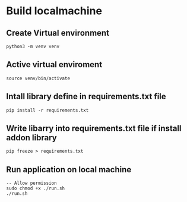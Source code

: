 # Build localmachine

## Create Virtual environment

```python3 -m venv venv```

## Active virtual enviroment

```source venv/bin/activate```

## Intall library define in requirements.txt file

```pip install -r requirements.txt```

## Write libarry into requirements.txt file if install addon library

```pip freeze > requirements.txt```

## Run application on local machine
```
-- Allow permission
sudo chmod +x ./run.sh
./run.sh
```
